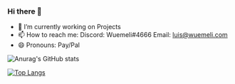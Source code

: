 ### Hi there 👋

- 🔭 I’m currently working on Projects
- 📫 How to reach me:
Discord: Wuemeli#4666
Email: luis@wuemeli.com
- 😄 Pronouns: Pay/Pal 

![Anurag's GitHub stats](https://github-readme-stats.vercel.app/api?username=wuemeli&show_icons=true&theme=radical)


[![Top Langs](https://github-readme-stats.vercel.app/api/top-langs/?username=wuemeli)](https://github.com/anuraghazra/github-readme-stats)
